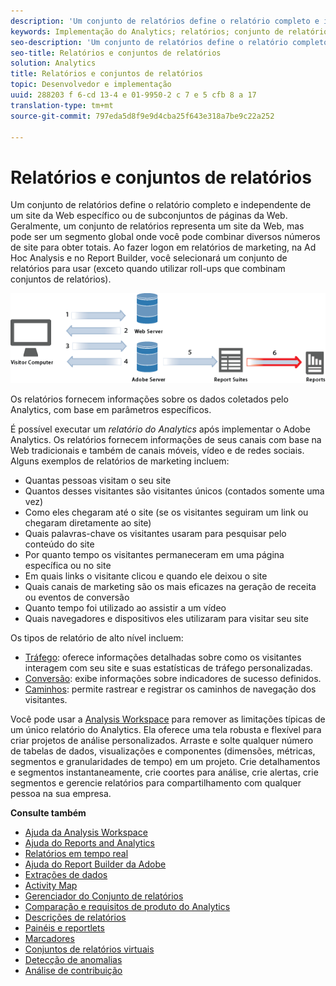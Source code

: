 ```yaml
---
description: 'Um conjunto de relatórios define o relatório completo e independente de um site da Web específico ou de subconjuntos de páginas da Web. Geralmente, um conjunto de relatórios representa um site da Web, mas pode ser um segmento global onde você pode combinar diversos números de site para obter totais. Ao fazer logon em relatórios de marketing, na Ad Hoc Analysis e no Report Builder, você selecionará um conjunto de relatórios para usar (exceto quando utilizar roll-ups que combinam conjuntos de relatórios). '
keywords: Implementação do Analytics; relatórios; conjunto de relatórios; relatório de análises; segmento global; roll-ups; rollups; combinar conjuntos de relatórios; tráfego; conversão; path
seo-description: 'Um conjunto de relatórios define o relatório completo e independente de um site da Web específico ou de subconjuntos de páginas da Web. Geralmente, um conjunto de relatórios representa um site da Web, mas pode ser um segmento global onde você pode combinar diversos números de site para obter totais. Ao fazer logon em relatórios de marketing, na Ad Hoc Analysis e no Report Builder, você selecionará um conjunto de relatórios para usar (exceto quando utilizar roll-ups que combinam conjuntos de relatórios). '
seo-title: Relatórios e conjuntos de relatórios
solution: Analytics
title: Relatórios e conjuntos de relatórios
topic: Desenvolvedor e implementação
uuid: 288203 f 6-cd 13-4 e 01-9950-2 c 7 e 5 cfb 8 a 17
translation-type: tm+mt
source-git-commit: 797eda5d8f9e9d4cba25f643e318a7be9c22a252

---
```



# Relatórios e conjuntos de relatórios

Um conjunto de relatórios define o relatório completo e independente de um site da Web específico ou de subconjuntos de páginas da Web. Geralmente, um conjunto de relatórios representa um site da Web, mas pode ser um segmento global onde você pode combinar diversos números de site para obter totais. Ao fazer logon em relatórios de marketing, na Ad Hoc Analysis e no Report Builder, você selecionará um conjunto de relatórios para usar (exceto quando utilizar roll-ups que combinam conjuntos de relatórios). 

![](assets/how-data-is-collected-6.png)

Os relatórios fornecem informações sobre os dados coletados pelo Analytics, com base em parâmetros específicos.

É possível executar um *relatório do Analytics* após implementar o Adobe Analytics. Os relatórios fornecem informações de seus canais com base na Web tradicionais e também de canais móveis, vídeo e de redes sociais. Alguns exemplos de relatórios de marketing incluem:

* Quantas pessoas visitam o seu site
* Quantos desses visitantes são visitantes únicos (contados somente uma vez)
* Como eles chegaram até o site (se os visitantes seguiram um link ou chegaram diretamente ao site)
* Quais palavras-chave os visitantes usaram para pesquisar pelo conteúdo do site
* Por quanto tempo os visitantes permaneceram em uma página específica ou no site
* Em quais links o visitante clicou e quando ele deixou o site
* Quais canais de marketing são os mais eficazes na geração de receita ou eventos de conversão
* Quanto tempo foi utilizado ao assistir a um vídeo
* Quais navegadores e dispositivos eles utilizaram para visitar seu site

Os tipos de relatório de alto nível incluem:

* [Tráfego](https://marketing.adobe.com/resources/help/en_US/reference/reports_traffic.html): oferece informações detalhadas sobre como os visitantes interagem com seu site e suas estatísticas de tráfego personalizadas.
* [Conversão](https://marketing.adobe.com/resources/help/en_US/reference/reports_conversion.html): exibe informações sobre indicadores de sucesso definidos.
* [Caminhos](https://marketing.adobe.com/resources/help/en_US/reference/reports_paths.html): permite rastrear e registrar os caminhos de navegação dos visitantes.

Você pode usar a [Analysis Workspace](https://marketing.adobe.com/resources/help/en_US/analytics/analysis-workspace/) para remover as limitações típicas de um único relatório do Analytics. Ela oferece uma tela robusta e flexível para criar projetos de análise personalizados. Arraste e solte qualquer número de tabelas de dados, visualizações e componentes (dimensões, métricas, segmentos e granularidades de tempo) em um projeto. Crie detalhamentos e segmentos instantaneamente, crie coortes para análise, crie alertas, crie segmentos e gerencie relatórios para compartilhamento com qualquer pessoa na sua empresa.

<p class="head"> <b>Consulte também</b> </p>

* [Ajuda da Analysis Workspace](https://marketing.adobe.com/resources/help/en_US/analytics/analysis-workspace/)
* [Ajuda do Reports and Analytics](https://marketing.adobe.com/resources/help/en_US/sc/user/)
* [Relatórios em tempo real](https://marketing.adobe.com/resources/help/en_US/reference/realtime.html)
* [Ajuda do Report Builder da Adobe](https://marketing.adobe.com/resources/help/en_US/arb/)
* [Extrações de dados](https://marketing.adobe.com/resources/help/en_US/sc/user/data_extract.html)
* [Activity Map](https://marketing.adobe.com/resources/help/en_US/analytics/activitymap/)
* [Gerenciador do Conjunto de relatórios](https://marketing.adobe.com/resources/help/en_US/reference/report_suites_admin.html)
* [Comparação e requisitos de produto do Analytics](https://marketing.adobe.com/resources/help/en_US/reference/analytics-product-comparison.html)
* [Descrições de relatórios](https://marketing.adobe.com/resources/help/en_US/reference/reports_descriptions.html)
* [Painéis e reportlets](https://marketing.adobe.com/resources/help/en_US/sc/user/dashboard.html)
* [Marcadores](https://marketing.adobe.com/resources/help/en_US/insight/client/c_bookmark_about.html)
* [Conjuntos de relatórios virtuais](https://marketing.adobe.com/resources/help/en_US/reference/virtual-report-suites.html)
* [Detecção de anomalias](https://marketing.adobe.com/resources/help/en_US/arb/anomaly_detection.html)
* [Análise de contribuição](https://marketing.adobe.com/resources/help/en_US/analytics/contribution/ca_main.html)

